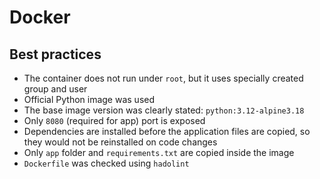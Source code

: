 # Docker

## Best practices

- The container does not run under `root`, but it uses specially created group and user
- Official Python image was used
- The base image version was clearly stated: `python:3.12-alpine3.18`
- Only `8080` (required for app) port is exposed
- Dependencies are installed before the application files are copied, so they would not be reinstalled on code changes
- Only `app` folder and `requirements.txt` are copied inside the image
- `Dockerfile` was checked using `hadolint`
